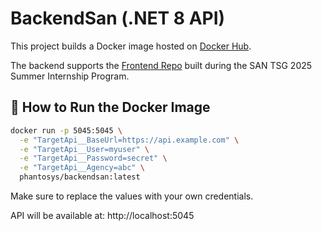 # BackendSan (.NET 8 API)

This project builds a Docker image hosted on [Docker Hub](https://hub.docker.com/repository/docker/phantosys/backendsan).

The backend supports the [Frontend Repo](https://github.com/phantosys/SanTSG-Frontend) built during the SAN TSG 2025 Summer Internship Program.

## 🔧 How to Run the Docker Image

```bash
docker run -p 5045:5045 \
  -e "TargetApi__BaseUrl=https://api.example.com" \
  -e "TargetApi__User=myuser" \
  -e "TargetApi__Password=secret" \
  -e "TargetApi__Agency=abc" \
  phantosys/backendsan:latest
```
Make sure to replace the values with your own credentials.

API will be available at: http://localhost:5045
